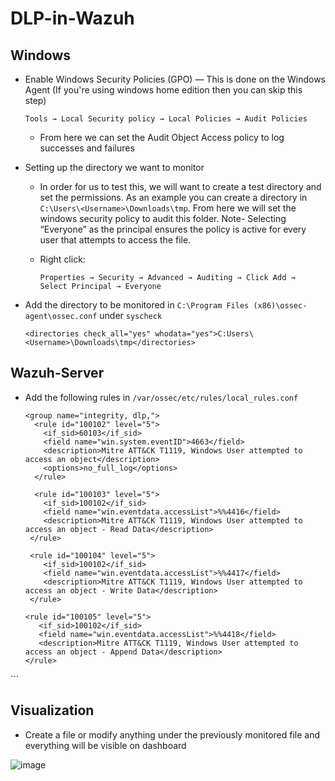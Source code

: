 # DLP-in-Wazuh

## Windows 
  - Enable Windows Security Policies (GPO) — This is done on the Windows Agent (If you're using windows home edition then you can skip this step)
    ```
    Tools → Local Security policy → Local Policies → Audit Policies 
    ```
    - From here we can set the Audit Object Access policy to log successes and failures
      
  - Setting up the directory we want to monitor
    - In order for us to test this, we will want to create a test directory and set the permissions. As an example you can create a directory in ```C:\Users\<Username>\Downloads\tmp```. From here we will 
      set the windows security policy to audit this folder. Note- Selecting “Everyone” as the principal ensures the policy is active for every user that attempts to access the file.

    - Right click:
      ```
      Properties → Security → Advanced → Auditing → Click Add → Select Principal → Everyone
      ```
  - Add the directory to be monitored in ```C:\Program Files (x86)\ossec-agent\ossec.conf``` under ```syscheck```
    ```
    <directories check_all="yes" whodata="yes">C:Users\<Username>\Downloads\tmp</directories>
    ```

 ## Wazuh-Server 
  - Add the following rules in ```/var/ossec/etc/rules/local_rules.conf```
    ```
    <group name="integrity, dlp,">
      <rule id="100102" level="5">
        <if_sid>60103</if_sid>
        <field name="win.system.eventID">4663</field>
        <description>Mitre ATT&CK T1119, Windows User attempted to access an object</description>
        <options>no_full_log</options>
      </rule>

      <rule id="100103" level="5">
        <if_sid>100102</if_sid>
        <field name="win.eventdata.accessList">%%4416</field>
        <description>Mitre ATT&CK T1119, Windows User attempted to access an object - Read Data</description>
     </rule>

     <rule id="100104" level="5">
        <if_sid>100102</if_sid>
        <field name="win.eventdata.accessList">%%4417</field>
        <description>Mitre ATT&CK T1119, Windows User attempted to access an object - Write Data</description>
     </rule>

    <rule id="100105" level="5">
       <if_sid>100102</if_sid>
       <field name="win.eventdata.accessList">%%4418</field>
       <description>Mitre ATT&CK T1119, Windows User attempted to access an object - Append Data</description>
    </rule>
 </group>
 ```

## Visualization

 - Create a file or modify anything under the previously monitored file and everything will be visible on dashboard

  ![image](https://github.com/user-attachments/assets/8616125a-3747-432c-b4c9-2ffbff57dd6d)
